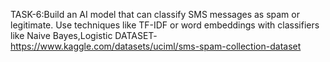TASK-6:Build an AI model that can classify SMS messages as spam or legitimate. Use techniques like TF-IDF or word embeddings 
with classifiers like Naive Bayes,Logistic DATASET- https://www.kaggle.com/datasets/uciml/sms-spam-collection-dataset
